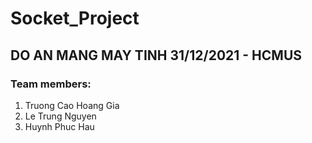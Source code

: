 # Socket_Project
## DO AN MANG MAY TINH 31/12/2021 - HCMUS
### Team members:
1. Truong Cao Hoang Gia
2. Le Trung Nguyen
3. Huynh Phuc Hau
